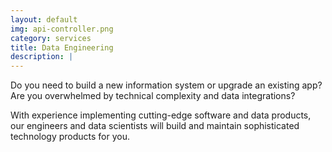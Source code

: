```yaml
---
layout: default
img: api-controller.png
category: services
title: Data Engineering
description: |
---
```


Do you need to build a new information system or upgrade an existing app?
 Are you overwhelmed by technical complexity and data integrations?

With experience implementing cutting-edge software and data products,
 our engineers and data scientists will build and maintain sophisticated technology products for you.
